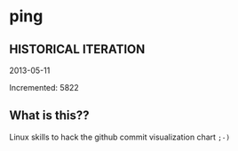 # ping

## HISTORICAL ITERATION
2013-05-11

Incremented: 5822

## What is this?? 
Linux skills to hack the github commit visualization chart `;-)`
